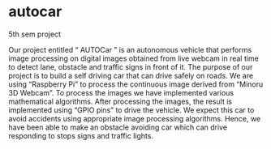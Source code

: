 # autocar
5th sem project

Our project entitled “ AUTOCar ” is an autonomous vehicle that performs image processing on digital images obtained from live webcam in real time to detect lane, obstacle and traffic signs in front of it. The purpose of our project is to build a self driving car that can drive safely on roads. We are using “Raspberry Pi” to process the continuous image derived from “Minoru 3D Webcam”. To process the images we have implemented various mathematical algorithms. After processing the images, the result is implemented using “GPIO pins” to drive the vehicle. We expect this car to avoid accidents using appropriate image processing algorithms. Hence, we have been able to make an obstacle avoiding car which can drive responding to stops signs and traffic lights. 
